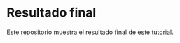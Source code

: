 # Resultado final
Este repositorio muestra el resultado final de [este tutorial](https://dr4fty-blog.vercel.app/posts/astro_101).